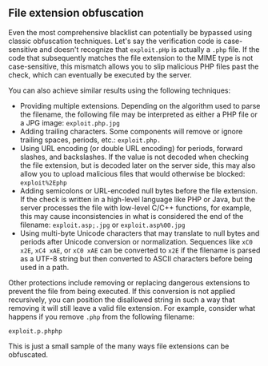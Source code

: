## File extension obfuscation
Even the most comprehensive blacklist can potentially be bypassed using classic obfuscation techniques. Let's say the verification code is case-sensitive and doesn't recognize that `exploit.pHp` is actually a `.php` file. If the code that subsequently matches the file extension to the MIME type is not case-sensitive, this mismatch allows you to slip malicious PHP files past the check, which can eventually be executed by the server.

You can also achieve similar results using the following techniques:
* Providing multiple extensions. Depending on the algorithm used to parse the filename, the following file may be interpreted as either a PHP file or a JPG image: `exploit.php.jpg`
* Adding trailing characters. Some components will remove or ignore trailing spaces, periods, etc.: `exploit.php.`
* Using URL encoding (or double URL encoding) for periods, forward slashes, and backslashes. If the value is not decoded when checking the file extension, but is decoded later on the server side, this may also allow you to upload malicious files that would otherwise be blocked: `exploit%2Ephp`
* Adding semicolons or URL-encoded null bytes before the file extension. If the check is written in a high-level language like PHP or Java, but the server processes the file with low-level C/C++ functions, for example, this may cause inconsistencies in what is considered the end of the filename: `exploit.asp;.jpg` or `exploit.asp%00.jpg`
* Using multi-byte Unicode characters that may translate to null bytes and periods after Unicode conversion or normalization. Sequences like `xC0 x2E`, `xC4 xAE`, or `xC0 xAE` can be converted to `x2E` if the filename is parsed as a UTF-8 string but then converted to ASCII characters before being used in a path.

Other protections include removing or replacing dangerous extensions to prevent the file from being executed. If this conversion is not applied recursively, you can position the disallowed string in such a way that removing it will still leave a valid file extension. For example, consider what happens if you remove `.php` from the following filename:
```
exploit.p.phphp
```

This is just a small sample of the many ways file extensions can be obfuscated.